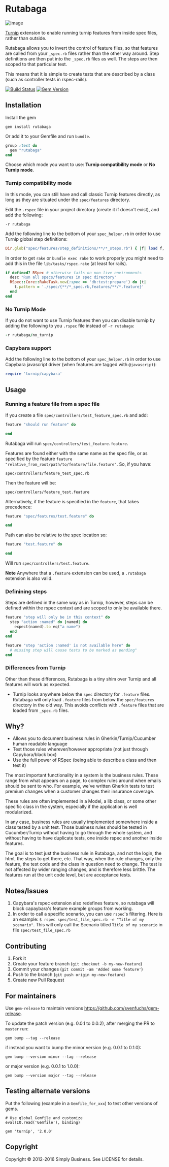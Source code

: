 # Rutabaga

![image](rutabaga-vs-turnip.jpg)

[Turnip](https://github.com/jnicklas/turnip) extension to enable running turnip features from inside spec files, rather than outside.

Rutabaga allows you to invert the control of feature files, so that features are called from your `_spec.rb` files rather than the other way around. Step definitions are then put into the `_spec.rb` files as well. The steps are then scoped to that particular test.

This means that it is simple to create tests that are described by a class (such as controller tests in rspec-rails).

[![Build Status](https://travis-ci.org/simplybusiness/rutabaga.svg?branch=master)](https://travis-ci.org/simplybusiness/rutabaga)
[![Gem Version](https://badge.fury.io/rb/rutabaga.svg)](https://badge.fury.io/rb/rutabaga)

## Installation

Install the gem

```
gem install rutabaga
```

Or add it to your Gemfile and run `bundle`.

```ruby
group :test do
  gem "rutabaga"
end
```

Choose which mode you want to use: __Turnip compatibility mode__ or __No Turnip mode__.

### Turnip compatibility mode

In this mode, you can still have and call classic Turnip features directly, as long
as they are situated under the `spec/features` directory.

Edit the `.rspec` file in your project directory (create it if doesn't
exist), and add the following:

```
-r rutabaga
```

Add the following line to the bottom of your `spec_helper.rb` in order to use
Turnip global step definitions:

```ruby
Dir.glob("spec/features/step_definitions/**/*_steps.rb") { |f| load f, true }
```

In order to get `rake` or `bundle exec rake` to work properly you might need to add this in the file `lib/tasks/rspec.rake` (at least for rails).

```ruby
if defined? RSpec # otherwise fails on non-live environments
  desc "Run all specs/features in spec directory"
  RSpec::Core::RakeTask.new(:spec => 'db:test:prepare') do |t|
    t.pattern = './spec/{**/*_spec.rb,features/**/*.feature}'
  end
end
```

### No Turnip Mode

If you do not want to use Turnip features then you can disable turnip by adding the following to you `.rspec` file instead of `-r rutabaga`:

```ruby
-r rutabaga/no_turnip
```

### Capybara support

Add the following line to the bottom of your `spec_helper.rb` in order to use Capybara javascript driver (when features are tagged with `@javascript`):

```ruby
require 'turnip/capybara'
```

## Usage

### Running a feature file from a spec file

If you create a file `spec/controllers/test_feature_spec.rb` and add:

```ruby
feature "should run feature" do

end
```

Rutabaga will run `spec/controllers/test_feature.feature`.

Features are found either with the same name as the spec file, or as specified by the feature `feature "relative_from_root/path/to/feature/file.feature"`. So, if you have:

`spec/controllers/feature_test_spec.rb`

Then the feature will be:

`spec/controllers/feature_test.feature`

Alternatively, if the feature is specified in the `feature`, that takes precedence:

```ruby
feature "spec/features/test.feature" do

end
```

Path can also be relative to the spec location so:

```ruby
feature "test.feature" do

end
```

Will run `spec/controllers/test.feature`.

**Note** Anywhere that a `.feature` extension can be used, a `.rutabaga` extension is also valid.

### Definining steps

Steps are defined in the same way as in Turnip, however, steps can be defined within the rspec context and are scoped to only be available there.

```ruby
feature "step will only be in this context" do
  step "action :named" do |named| do
    expect(named).to eq("a name")
  end
end

feature "step 'action :named' is not available here" do
  # missing step will cause tests to be marked as pending"
end
```

### Differences from Turnip

Other than these differences, Rutabaga is a tiny shim over Turnip and all features will work as expected.

* Turnip looks anywhere below the `spec` directory for `.feature` files. Rutabaga will only load `.feature` files from below the `spec/features` directory in the old way. This avoids conflicts with `.feature` files that are loaded from `_spec.rb` files.

## Why?

* Allows you to document business rules in Gherkin/Turnip/Cucumber human readable language
* Test those rules wherever/however appropriate (not just through Capybara/black box)
* Use the full power of RSpec (being able to describe a class and then test it)

The most important functionality in a system is the business rules. These range from what appears on a page, to complex rules around when emails should be sent to who. For example, we've written Gherkin tests to test premium changes when a customer changes their insurance coverage.

These rules are often implemented in a Model, a lib class, or some other specific class in the system, especially if the application is well modularized.

In any case, business rules are usually implemented somewhere inside a class tested by a unit test. Those business rules should be tested in Cucumber/Turnip without having to go through the whole system, and without having to have duplicate tests, one inside rspec and another inside features.

The goal is to test just the business rule in Rutabaga, and not the login, the html, the steps to get there, etc. That way, when the rule changes, only the feature, the test code and the class in question need to change. The test is not affected by wider ranging changes, and is therefore less brittle. The features run at the unit code level, but are acceptance tests.

## Notes/Issues

1. Capybara's rspec extension also redefines feature, so rutabaga will block
   capaybara's feature example groups from working.
1. In order to call a specific scenario, you can use `rspec`'s filtering. Here is an example:
    `$ rspec spec/test_file_spec.rb -e "Title of my scenario"`.
   This will only call the Scenario titled `Title of my scenario` in file `spec/test_file_spec.rb`

## Contributing

1. Fork it
2. Create your feature branch (`git checkout -b my-new-feature`)
3. Commit your changes (`git commit -am 'Added some feature'`)
4. Push to the branch (`git push origin my-new-feature`)
5. Create new Pull Request

## For maintainers

Use `gem-release` to maintain versions https://github.com/svenfuchs/gem-release.

To update the patch version (e.g. 0.0.1 to 0.0.2), after merging the PR to `master` run:

```
gem bump --tag --release
```

if instead you want to bump the minor version (e.g. 0.0.1 to 0.1.0):

```
gem bump --version minor --tag --release
```

or major version (e.g. 0.0.1 to 1.0.0):

```
gem bump --version major --tag --release
```

## Testing alternate versions

Put the following (example in a `Gemfile_for_xxx`) to test other versions of gems.

```
# Use global Gemfile and customize
eval(IO.read('Gemfile'), binding)

gem 'turnip', '2.0.0'
```

## Copyright

Copyright © 2012-2016 Simply Business. See LICENSE for details.
